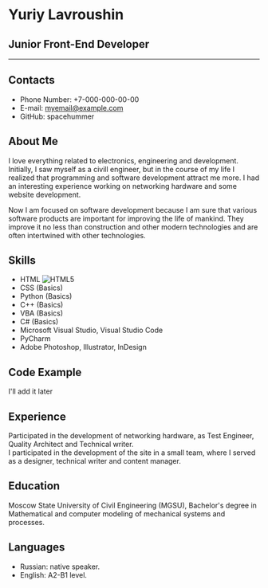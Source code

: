 # Yuriy Lavroushin
## Junior Front-End Developer
******************************
## Contacts
* Phone Number: +7-000-000-00-00
* E-mail: myemail@example.com
* GitHub: spacehummer
## About Me
I love everything related to electronics, engineering and development. Initially, I saw myself as a civill engineer, but in the course of my life I realized that programming and software development attract me more.
I had an interesting experience working on networking hardware and some website development.  

Now I am focused on software development because I am sure that various software products are important for improving the life of mankind. They improve it no less than construction and other modern technologies and are often intertwined with other technologies.
## Skills
* HTML
![HTML5](https://img.shields.io/badge/html5-%23E34F26.svg?style=for-the-badge&logo=html5&logoColor=white)
* CSS (Basics)
* Python (Basics)
* C++ (Basics)
* VBA (Basics)
* C# (Basics)
* Microsoft Visual Studio, Visual Studio Code
* PyCharm
* Adobe Photoshop, Illustrator, InDesign
## Code Example
I'll add it later
## Experience
Participated in the development of networking hardware, as Test Engineer, Quality Architect and Technical writer.  
I participated in the development of the site in a small team, where I served as a designer, technical writer and content manager.  
## Education
Moscow State University of Civil Engineering (MGSU), Bachelor's degree in Mathematical and computer modeling of mechanical systems and processes.  
## Languages
* Russian: native speaker.  
* English: A2-B1 level.  
